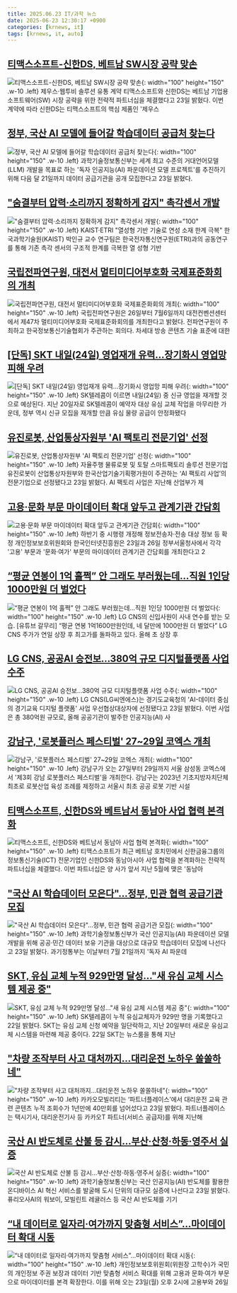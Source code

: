 ```yaml
---
title: 2025.06.23 IT/과학 뉴스
date: 2025-06-23 12:30:17 +0900
categories: [krnews, it]
tags: [krnews, it, auto]
---
```

## [티맥스소프트-신한DS, 베트남 SW시장 공략 맞손](https://n.news.naver.com/mnews/article/029/0002963154)

![티맥스소프트-신한DS, 베트남 SW시장 공략 맞손](https://mimgnews.pstatic.net/image/origin/029/2025/06/23/2963154.jpg?type=nf220_150){: width="100" height="150" .w-10 .left}
제우스·웹투비 솔루션 유통 계약 티맥스소프트와 신한DS는 베트남 기업용 소프트웨어(SW) 시장 공략을 위한 전략적 파트너십을 체결했다고 23일 밝혔다. 이번 계약에 따라 신한DS는 티맥스소프트의 핵심 제품인 '제우스

## [정부, 국산 AI 모델에 들어갈 학습데이터 공급처 찾는다](https://n.news.naver.com/mnews/article/138/0002199129)

![정부, 국산 AI 모델에 들어갈 학습데이터 공급처 찾는다](https://mimgnews.pstatic.net/image/origin/138/2025/06/23/2199129.jpg?type=nf220_150){: width="100" height="150" .w-10 .left}
과학기술정보통신부는 세계 최고 수준의 거대언어모델(LLM) 개발을 목표로 하는 '독자 인공지능(AI) 파운데이션 모델 프로젝트'를 추진하기 위해 다음 달 21일까지 데이터 공급기관을 공개 모집한다고 23일 밝혔다.

## ["숨결부터 압력·소리까지 정확하게 감지" 촉각센서 개발](https://n.news.naver.com/mnews/article/001/0015464136)

!["숨결부터 압력·소리까지 정확하게 감지" 촉각센서 개발](https://mimgnews.pstatic.net/image/origin/001/2025/06/23/15464136.jpg?type=nf220_150){: width="100" height="150" .w-10 .left}
KAIST·ETRI "열성형 기반 기술로 연성 소재 한계 극복" 한국과학기술원(KAIST) 박인규 교수 연구팀은 한국전자통신연구원(ETRI)과의 공동연구를 통해 기존 촉각 센서의 구조적 한계를 극복한 열 성형 기반

## [국립전파연구원, 대전서 멀티미디어부호화 국제표준화회의 개최](https://n.news.naver.com/mnews/article/092/0002379220)

![국립전파연구원, 대전서 멀티미디어부호화 국제표준화회의 개최](https://mimgnews.pstatic.net/image/origin/092/2025/06/23/2379220.jpg?type=nf220_150){: width="100" height="150" .w-10 .left}
국립전파연구원은 26일부터 7월6일까지 대전컨벤션센터에서 제47차 멀티미디어부호화 국제표준화회의를 개최한다고 밝혔다. 전파연구원이 주최하고 한국정보통신기술협회가 주관하는 회의다. 차세대 방송 콘텐츠 기술 표준에 대한

## [[단독] SKT 내일(24일) 영업재개 유력…장기화시 영업망 피해 우려](https://n.news.naver.com/mnews/article/138/0002199122)

![[단독] SKT 내일(24일) 영업재개 유력…장기화시 영업망 피해 우려](https://mimgnews.pstatic.net/image/origin/138/2025/06/23/2199122.jpg?type=nf220_150){: width="100" height="150" .w-10 .left}
SK텔레콤이 이르면 내일(24일) 중 신규 영업을 재개할 것으로 예상된다. 지난 20일자로 SK텔레콤이 예약자 대상 유심 교체 작업을 마무리한 가운데, 정부 역시 신규 모집을 재개할 만큼 유심 물량 공급이 안정화됐다

## [유진로봇, 산업통상자원부 'AI 팩토리 전문기업' 선정](https://n.news.naver.com/mnews/article/015/0005148000)

![유진로봇, 산업통상자원부 'AI 팩토리 전문기업' 선정](https://mimgnews.pstatic.net/image/origin/015/2025/06/23/5148000.jpg?type=nf220_150){: width="100" height="150" .w-10 .left}
자율주행 물류로봇 및 토탈 스마트팩토리 솔루션 전문기업 유진로봇이 산업통상자원부와 한국산업기술기획평가원이 주관하는 ‘AI 팩토리 사업’의 전문기업으로 선정됐다고 23일 밝혔다. AI 팩토리 사업은 지난해 산업부가 제

## [고용·문화 부문 마이데이터 확대 앞두고 관계기관 간담회](https://n.news.naver.com/mnews/article/001/0015462814)

![고용·문화 부문 마이데이터 확대 앞두고 관계기관 간담회](https://mimgnews.pstatic.net/image/origin/001/2025/06/22/15462814.jpg?type=nf220_150){: width="100" height="150" .w-10 .left}
하반기 중 시행령 개정해 정보전송자·전송 대상 정보 등 확정 개인정보보호위원회와 한국인터넷진흥원은 23일과 26일 정부서울청사에서 각각 '고용' 부문과 '문화·여가' 부문의 마이데이터 관계기관 간담회를 개최한다고 2

## [“평균 연봉이 1억 훌쩍” 안 그래도 부러웠는데…직원 1인당 1000만원 더 벌었다](https://n.news.naver.com/mnews/article/016/0002488395)

![“평균 연봉이 1억 훌쩍” 안 그래도 부러웠는데…직원 1인당 1000만원 더 벌었다](https://mimgnews.pstatic.net/image/origin/016/2025/06/22/2488395.jpg?type=nf220_150){: width="100" height="150" .w-10 .left}
LG CNS의 신입사원이 사내 연수를 받는 모습. [유튜브 갈무리] “평균 연봉 1억1600만원인데, 네 달만에 1000만원 더 벌었다” LG CNS 주가가 연일 상장 후 최고가를 돌파하고 있다. 올해 초 상장 후

## [LG CNS, 공공AI 승전보…380억 규모 디지털플랫폼 사업 수주](https://n.news.naver.com/mnews/article/277/0005611585)

![LG CNS, 공공AI 승전보…380억 규모 디지털플랫폼 사업 수주](https://mimgnews.pstatic.net/image/origin/277/2025/06/23/5611585.jpg?type=nf220_150){: width="100" height="150" .w-10 .left}
LG CNS(LG씨엔에스)는 경기도교육청의 'AI-데이터 중심의 경기교육 디지털 플랫폼' 사업 우선협상대상자에 선정됐다고 23일 밝혔다. 이번 사업은 총 380억원 규모로, 올해 공공기관이 발주한 인공지능(AI) 사

## [강남구, '로봇플러스 페스티벌' 27~29일 코엑스 개최](https://n.news.naver.com/mnews/article/030/0003324183)

![강남구, '로봇플러스 페스티벌' 27~29일 코엑스 개최](https://mimgnews.pstatic.net/image/origin/030/2025/06/23/3324183.jpg?type=nf220_150){: width="100" height="150" .w-10 .left}
강남구가 오는 27일부터 29일까지 서울 삼성동 코엑스에서 '제3회 강남 로봇플러스 페스티벌'을 개최한다. 강남구는 2023년 기초지방자치단체 최초로 로봇산업 육성 조례를 제정하고 서울시 최초 공공 로봇 기반 시설

## [티맥스소프트, 신한DS와 베트남서 동남아 사업 협력 본격화](https://n.news.naver.com/mnews/article/030/0003324185)

![티맥스소프트, 신한DS와 베트남서 동남아 사업 협력 본격화](https://mimgnews.pstatic.net/image/origin/030/2025/06/23/3324185.jpg?type=nf220_150){: width="100" height="150" .w-10 .left}
티맥스소프트가 최근 베트남 호치민에서 신한금융그룹의 정보통신기술(ICT) 전문기업인 신한DS와 동남아시아 사업 협력을 본격화하는 전략적 파트너십을 체결했다. 이번 파트너십은 양 사가 앞서 지난 5월에 맺은 '동남아

## ["국산 AI 학습데이터 모은다"…정부, 민관 협력 공급기관 모집](https://n.news.naver.com/mnews/article/277/0005611653)

!["국산 AI 학습데이터 모은다"…정부, 민관 협력 공급기관 모집](https://mimgnews.pstatic.net/image/origin/277/2025/06/23/5611653.jpg?type=nf220_150){: width="100" height="150" .w-10 .left}
과학기술정보통신부가 국산 인공지능(AI) 파운데이션 모델 개발을 위해 공공·민간 데이터 보유 기관을 대상으로 대규모 학습데이터 모집에 나선다고 23일 밝혔다. 과기정통부는 이날부터 7월 21일까지 '독자 AI 파운데

## [SKT, 유심 교체 누적 929만명 달성…"새 유심 교체 시스템 제공 중"](https://n.news.naver.com/mnews/article/421/0008325212)

![SKT, 유심 교체 누적 929만명 달성…"새 유심 교체 시스템 제공 중"](https://mimgnews.pstatic.net/image/origin/421/2025/06/22/8325212.jpg?type=nf220_150){: width="100" height="150" .w-10 .left}
SK텔레콤이 누적 유심교체자가 929만 명을 기록했다고 22일 밝혔다. SKT는 유심 교체 신청 예약을 일단락하고, 지난 20일부터 새로운 유심교체 시스템을 마련해 제공 중이다. 22일 SKT는 뉴스룸을 통해 지난

## ["차량 조작부터 사고 대처까지…대리운전 노하우 쏠쏠하네"](https://n.news.naver.com/mnews/article/018/0006046732)

!["차량 조작부터 사고 대처까지…대리운전 노하우 쏠쏠하네"](https://mimgnews.pstatic.net/image/origin/018/2025/06/23/6046732.jpg?type=nf220_150){: width="100" height="150" .w-10 .left}
카카오모빌리티는 ‘파트너플레이스’에서 대리운전 교육 관련 콘텐츠 누적 조회수가 1년만에 40만회를 넘어섰다고 23일 밝혔다. 파트너플레이스는 택시기사, 대리운전기사 등 카카오T 파트너(서비스 공급자)를 위해 지난해

## [국산 AI 반도체로 산불 등 감시…부산·산청·하동·영주서 실증](https://n.news.naver.com/mnews/article/001/0015464449)

![국산 AI 반도체로 산불 등 감시…부산·산청·하동·영주서 실증](https://mimgnews.pstatic.net/image/origin/001/2025/06/23/15464449.jpg?type=nf220_150){: width="100" height="150" .w-10 .left}
과학기술정보통신부는 국산 인공지능(AI) 반도체를 활용한 온디바이스 AI 혁신 서비스를 발굴해 도시 단위의 대규모 실증에 나선다고 23일 밝혔다. 퓨리오사AI의 워보이, 모빌린트 레귤러스 등 국산 AI 반도체를 기기

## [“내 데이터로 일자리·여가까지 맞춤형 서비스”…마이데이터 확대 시동](https://n.news.naver.com/mnews/article/018/0006045825)

![“내 데이터로 일자리·여가까지 맞춤형 서비스”…마이데이터 확대 시동](https://mimgnews.pstatic.net/image/origin/018/2025/06/22/6045825.jpg?type=nf220_150){: width="100" height="150" .w-10 .left}
개인정보보호위원회(위원장 고학수)가 국민의 개인정보 주권 보장과 데이터 기반 맞춤형 서비스 확대를 위해 고용과 문화·여가 부문으로 마이데이터를 본격 확장한다. 이를 위해 오는 23일(월) 오후 2시에 고용부와 26일

